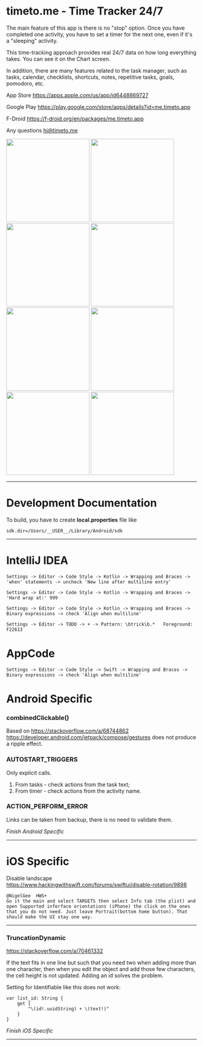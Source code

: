 # timeto.me - Time Tracker 24/7

The main feature of this app is there is no "stop" option. Once you have completed one activity,
you have to set a timer for the next one, even if it's a "sleeping" activity.

This time-tracking approach provides real 24/7 data on how long everything takes.
You can see it on the Chart screen.

In addition, there are many features related to the task manager, such as tasks,
calendar, checklists, shortcuts, notes, repetitive tasks, goals, pomodoro, etc.

App Store https://apps.apple.com/us/app/id6448869727

Google Play https://play.google.com/store/apps/details?id=me.timeto.app

F-Droid https://f-droid.org/en/packages/me.timeto.app

Any questions [hi@timeto.me](mailto:hi@timeto.me?subject=[GitHub]%20Feedback)

<p float="left">
  <img src="/fastlane/metadata/android/en-US/images/phoneScreenshots/1.jpg" width="220" />
  <img src="/fastlane/metadata/android/en-US/images/phoneScreenshots/2.jpg" width="220" /> 
  <img src="/fastlane/metadata/android/en-US/images/phoneScreenshots/3.jpg" width="220" />
  <img src="/fastlane/metadata/android/en-US/images/phoneScreenshots/4.jpg" width="220" />
  <img src="/fastlane/metadata/android/en-US/images/phoneScreenshots/5.jpg" width="220" />
  <img src="/fastlane/metadata/android/en-US/images/phoneScreenshots/6.jpg" width="220" />
  <img src="/fastlane/metadata/android/en-US/images/phoneScreenshots/7.jpg" width="220" />
  <img src="/fastlane/metadata/android/en-US/images/phoneScreenshots/8.jpg" width="220" />
</p>

---

# Development Documentation

To build, you have to create  **local.properties** file like

```
sdk.dir=/Users/__USER__/Library/Android/sdk
```

---

# IntelliJ IDEA

`Settings -> Editor -> Code Style -> Kotlin -> Wrapping and Braces -> 'when' statements -> uncheck 'New line after multiline entry'`

`Settings -> Editor -> Code Style -> Kotlin -> Wrapping and Braces -> 'Hard wrap at:' 999`

`Settings -> Editor -> Code Style -> Kotlin -> Wrapping and Braces -> Binary expressions -> check 'Align when multiline'`

`Settings -> Editor -> TODO -> + -> Pattern: \btrick\b.*   Foreground: F22613`

# AppCode

`Settings -> Editor -> Code Style -> Swift -> Wrapping and Braces -> Binary expressions -> check 'Align when multiline'`

# Android Specific

### combinedClickable()

Based on https://stackoverflow.com/a/68744862
https://developer.android.com/jetpack/compose/gestures does not produce a ripple effect.

### AUTOSTART_TRIGGERS

Only explicit calls.

1. From tasks - check actions from the task text;
2. From timer - check actions from the activity name.

### ACTION_PERFORM_ERROR

Links can be taken from backup, there is no need to validate them.

*Finish Android Specific*

---

# iOS Specific

Disable landscape https://www.hackingwithswift.com/forums/swiftui/disable-rotation/9898

```
@NigelGee  HWS+
Go it the main and select TARGETS then select Info tab (the plist) and open Supported inferface orientations (iPhone) the click on the ones that you do not need. Just leave Portrait(bottom home button). That should make the UI stay one way.
```

---

### TruncationDynamic

https://stackoverflow.com/a/70461332

If the text fits in one line but such that you need two when adding more than one character,
then when you edit the object and add those few characters, the cell height is not updated.
Adding an id solves the problem.

Setting for Identifiable like this does not work:

```
var list_id: String {
    get {
        "\(id!.uuidString) + \(text!)"
    }
}
```

*Finish iOS Specific*

---
